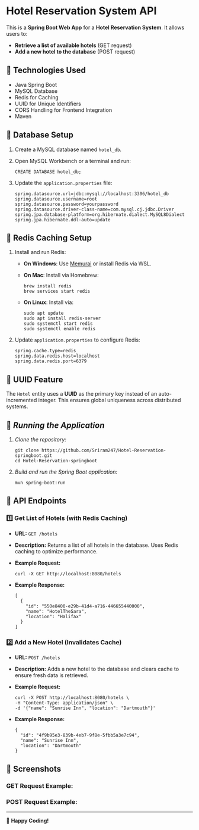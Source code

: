 
# Hotel Reservation System API

This is a **Spring Boot Web App** for a **Hotel Reservation System**. It allows users to:

-   **Retrieve a list of available hotels** (GET request)   
-   **Add a new hotel to the database** (POST request)
 
## 📌 Technologies Used

-   Java Spring Boot
-   MySQL Database
-   Redis for Caching
 -   UUID for Unique Identifiers
-   CORS Handling for Frontend Integration
-   Maven

## 📌 Database Setup

1.  Create a MySQL database named `hotel_db`.
    
2.  Open MySQL Workbench or a terminal and run:
    
    ```
    CREATE DATABASE hotel_db;
    ```
    
3.  Update the `application.properties` file:
    
    ```
    spring.datasource.url=jdbc:mysql://localhost:3306/hotel_db
    spring.datasource.username=root
    spring.datasource.password=yourpassword
    spring.datasource.driver-class-name=com.mysql.cj.jdbc.Driver
    spring.jpa.database-platform=org.hibernate.dialect.MySQL8Dialect
    spring.jpa.hibernate.ddl-auto=update
    ```
    
## 📌 Redis Caching Setup

1.  Install and run Redis:
    
    -   **On Windows**: Use [Memurai](https://www.memurai.com/) or install Redis via WSL.
        
    -   **On Mac**: Install via Homebrew:
        
        ```
        brew install redis
        brew services start redis
        ```
        
    -   **On Linux**: Install via:
        
        ```
        sudo apt update
        sudo apt install redis-server
        sudo systemctl start redis
        sudo systemctl enable redis
        ```
        
2.  Update `application.properties` to configure Redis:
    
    ```
    spring.cache.type=redis
    spring.data.redis.host=localhost
    spring.data.redis.port=6379
    ```
    

## 📌 UUID Feature

The `Hotel` entity uses a **UUID** as the primary key instead of an auto-incremented integer. This ensures global uniqueness across distributed systems.


## 📌 _Running the Application_

1.  _Clone the repository:_
    
    ```
    git clone https://github.com/Sriram247/Hotel-Reservation-springboot.git
    cd Hotel-Reservation-springboot
    ```
    
2.  _Build and run the Spring Boot application:_
    
    ```
    mvn spring-boot:run
    ```
    

## 📌 API Endpoints

### 1️⃣ Get List of Hotels (with Redis Caching)

-   **URL:**  `GET /hotels`
    
-   **Description:** Returns a list of all hotels in the database. Uses Redis caching to optimize performance.
    
-   **Example Request:**
    
    ```
    curl -X GET http://localhost:8080/hotels
    ```
    
-   **Example Response:**
    
    ```
    [
      {
        "id": "550e8400-e29b-41d4-a716-446655440000",
        "name": "HotelTheSara",
        "location": "Halifax"
      }
    ]
    ```
    

### 2️⃣ Add a New Hotel (Invalidates Cache)

-   **URL:**  `POST /hotels`
    
-   **Description:** Adds a new hotel to the database and clears cache to ensure fresh data is retrieved.
    
-   **Example Request:**
    
    ```
    curl -X POST http://localhost:8080/hotels \
    -H "Content-Type: application/json" \
    -d '{"name": "Sunrise Inn", "location": "Dartmouth"}'
    ```
    
-   **Example Response:**
    
    ```
    {
      "id": "4f9b95e3-839b-4eb7-9f8e-5fbb5a3e7c94",
      "name": "Sunrise Inn",
      "location": "Dartmouth"
    }
    ```
    

## 📌 Screenshots

### **GET Request Example:**


### **POST Request Example:**

----------

🚀 **Happy Coding!**